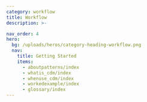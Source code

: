 ```yaml
---
category: workflow
title: Workflow
description: >-

nav_order: 4
hero:
  bg: /uploads/heros/category-heading-workflow.png
  nav:
    title: Getting Started
    items:
      - aboutpatterns/index
      - whatis_cdm/index
      - whenuse_cdm/index
      - workedexample/index      
      - glossary/index 
---
```

